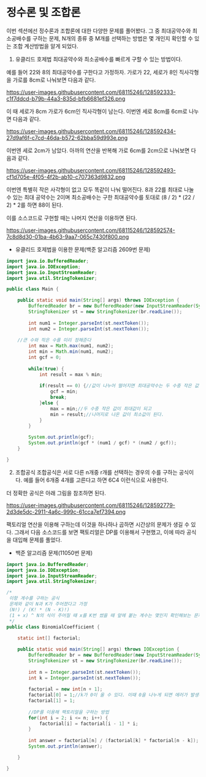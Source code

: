 # 정수론 및 조합론

이번 섹션에선 정수론과 조합론에 대한 다양한 문제를 풀어봤다.
그 중 최대공약수와 최소공배수를 구하는 문제, N개의 종류 중 M개를 선택하는 방법은 몇 개인지 확인할 수 있는 조합 계산방법을 알게 되었다.

1. 유클리드 호제법
최대공약수와 최소공배수를 빠르게 구할 수 있는 방법이다.

예를 들어 22와 8의 최대공약수를 구한다고 가정하자. 가로가 22, 세로가 8인 직사각형을 가로를 8cm로 나눠보면 다음과 같다.

https://user-images.githubusercontent.com/68115246/128592333-c1f7ddcd-b79b-44a3-835d-bfb6681ef326.png

이 때 세로가 8cm 가로가 6cm인 직사각형이 남는다. 이번엔 세로 8cm를 6cm로 나누면 다음과 같다.

https://user-images.githubusercontent.com/68115246/128592434-27d9af6f-c7cd-46da-b572-62bba59d993e.png

이번엔 세로 2cm가 남았다. 아까의 연산을 반복해 가로 6cm를 2cm으로 나눠보면 다음과 같다.

https://user-images.githubusercontent.com/68115246/128592493-cf1d705e-4f05-4f2b-ab10-c707363d9832.png

이번엔 특별히 작은 사각형이 없고 모두 똑같이 나눠 떨어진다. 8과 22를 최대로 나눌 수 있는 최대 공약수는 2이며 최소공배수는 구한 최대공약수를 토대로 (8 / 2) * (22 / 2) * 2를 하면 88이 된다.

이를 소스코드로 구현할 때는 나머지 연산을 이용하면 된다.

https://user-images.githubusercontent.com/68115246/128592574-7c8d8d30-01ba-4b63-9aa7-065c7430f800.png

- 유클리드 호제법을 이용한 문제(백준 알고리즘 2609번 문제)
```java
import java.io.BufferedReader;
import java.io.IOException;
import java.io.InputStreamReader;
import java.util.StringTokenizer;

public class Main {

	public static void main(String[] args) throws IOException {
		BufferedReader br = new BufferedReader(new InputStreamReader(System.in));
		StringTokenizer st = new StringTokenizer(br.readLine());
		
		int num1 = Integer.parseInt(st.nextToken());
		int num2 = Integer.parseInt(st.nextToken());
		
    //큰 수와 작은 수를 미리 정해준다
		int max = Math.max(num1, num2);
		int min = Math.min(num1, num2);
		int gcf = 0;
		
		while(true) {
			int result = max % min;
			
			if(result == 0) {//값이 나누어 떨어지면 최대공약수는 두 수중 작은 값이 되며 연산을 중지한다
				gcf = min;
				break;
			}else {
				max = min;//두 수중 작은 값이 최대값이 되고
				min = result;//나머지로 나온 값이 최소값이 된다.
			}
		}
		
		System.out.println(gcf);
		System.out.println(gcf * (num1 / gcf) * (num2 / gcf));
	}

}
```

2. 조합공식
조합공식은 서로 다른 n개중 r개를 선택하는 경우의 수를 구하는 공식이다. 예를 들어 6개중 4개를 고른다고 하면 6C4 이런식으로 사용한다.

더 정확한 공식은 아래 그림을 참조하면 된다.

https://user-images.githubusercontent.com/68115246/128592779-2d3de5dc-2911-4a6c-999c-61cca7ef7394.png

팩토리얼 연산을 이용해 구하는데 이것을 하나하나 곱하면 시간상의 문제가 생길 수 있다.
그래서 다음 소스코드를 보면 팩토리얼은 DP를 이용해서 구현했고, 이에 따라 공식을 대입해 문제를 풀었다.

- 백준 알고리즘 문제(11050번 문제)

```java
import java.io.BufferedReader;
import java.io.IOException;
import java.io.InputStreamReader;
import java.util.StringTokenizer;

/*
 이항 계수를 구하는 공식
 문제와 같이 N과 K가 주어졌다고 가정
 (N!) / (K! * (N - K)!)
 (1 + x) ^ N의 식이 주어질 때 x를 K번 썼을 때 앞에 붙는 계수는 몇인지 확인해보는 문제
 */
public class BinomialCoefficient {
	
	static int[] factorial;

	public static void main(String[] args) throws IOException {
		BufferedReader br = new BufferedReader(new InputStreamReader(System.in));
		StringTokenizer st = new StringTokenizer(br.readLine());
		
		int n = Integer.parseInt(st.nextToken());
		int k = Integer.parseInt(st.nextToken());
		
		factorial = new int[n + 1];
		factorial[0] = 1;//k가 0이 올 수 있다. 이때 0을 나누게 되면 에러가 발생하기 때문에 1로 데이터를 저장시킨다
		factorial[1] = 1;
		
		//DP를 이용해 팩토리얼을 구하는 방법
		for(int i = 2; i <= n; i++) {
			factorial[i] = factorial[i - 1] * i;
		}
		
		int answer = factorial[n] / (factorial[k] * factorial[n - k]);
		System.out.println(answer);

	}

}
```
